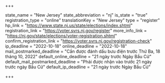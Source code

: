 +++

state_name = "New Jersey"
state_abbreviation = "nj"
is_state = "true"
registration_type = "online"
translationKey = "New Jersey"
type = "register"
hp_link = "https://www.state.nj.us/state/elections/index.shtml"
registration_link = "https://voter.svrs.nj.gov/register"
more_info_link = "https://nj.gov/state/elections/voter-registration.shtml"
confirm_registration_link = "https://voter.svrs.nj.gov/registration-check"
ip_deadline = "2022-10-18"
online_deadline = "2022-10-18"
mail_postmarked_deadline = "Cần được đánh dấu bưu điện trước Thứ Ba, 18 tháng 10, 2022"
default_online_deadline = "21 ngày trước Ngày Bầu Cử"
default_mail_postmarked_deadline = "Phải được nhận vào trước 21 ngày trước ngày Bầu Cử"
default_ip_deadline = "21 ngày trước Ngày Bầu Cử"

+++